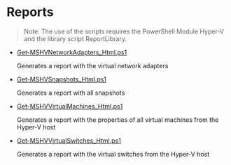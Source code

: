 # Reports

> Note: The use of the scripts requires the PowerShell Module Hyper-V and the library script ReportLibrary.

+ [Get-MSHVNetworkAdapters_Html.ps1](./Get-MSHVNetworkAdapters_Html.ps1)

  Generates a report with the virtual network adapters

+ [Get-MSHVSnapshots_Html.ps1](./Get-MSHVSnapshots_Html.ps1)

  Generates a report with all snapshots

+ [Get-MSHVVirtualMachines_Html.ps1](./Get-MSHVVirtualMachines_Html.ps1)

  Generates a report with the properties of all virtual machines from the Hyper-V host

+ [Get-MSHVVirtualSwitches_Html.ps1](./Get-MSHVVirtualSwitches_Html.ps1)

  Generates a report with the virtual switches from the Hyper-V host